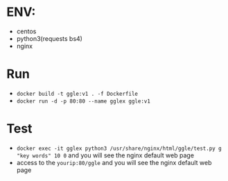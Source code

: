 # ENV:
   - centos
   - python3(requests bs4)
   - nginx

# Run
- ```docker build -t ggle:v1 . -f Dockerfile```
- ```docker run -d -p 80:80 --name gglex ggle:v1```

# Test
- ```docker exec -it gglex python3 /usr/share/nginx/html/ggle/test.py g "key words" 10 0``` and you will see the nginx default web page
- access to the ```yourip:80/ggle``` and you will see the nginx default web page
